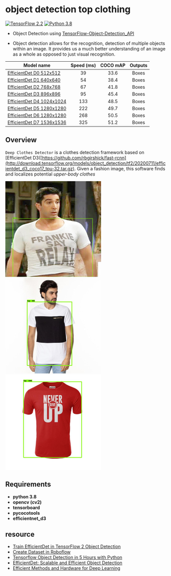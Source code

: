
# object detection top clothing
[![TensorFlow 2.2](https://img.shields.io/badge/TensorFlow-2.2-FF6F00?logo=tensorflow)](https://github.com/tensorflow/tensorflow/releases/tag/v2.2.0)
[![Python 3.8](https://img.shields.io/badge/Python-3.8-3776AB)](https://www.python.org/downloads/release/python-360/)

- Object Detection using [TensorFlow-Object-Detection_API](https://github.com/tensorflow/models/blob/master/research/object_detection/g3doc/tf2_detection_zoo.md)

- Object detection allows for the recognition, detection of multiple objects within an image. It provides us a much better understanding of an image as a whole as opposed to just visual recognition.


Model name                                                                                                                                                                  | Speed (ms) | COCO mAP | Outputs
--------------------------------------------------------------------------------------------------------------------------------------------------------------------------- | :--------: | :----------: | :-----:
[EfficientDet D0 512x512](http://download.tensorflow.org/models/object_detection/tf2/20200711/efficientdet_d0_coco17_tpu-32.tar.gz)                                  | 39         | 33.6           | Boxes
[EfficientDet D1 640x640](http://download.tensorflow.org/models/object_detection/tf2/20200711/efficientdet_d1_coco17_tpu-32.tar.gz)                                  | 54         | 38.4           | Boxes
[EfficientDet D2 768x768](http://download.tensorflow.org/models/object_detection/tf2/20200711/efficientdet_d2_coco17_tpu-32.tar.gz)                                  | 67         | 41.8           | Boxes
[EfficientDet D3 896x896](http://download.tensorflow.org/models/object_detection/tf2/20200711/efficientdet_d3_coco17_tpu-32.tar.gz)                                  | 95         | 45.4           | Boxes
[EfficientDet D4 1024x1024](http://download.tensorflow.org/models/object_detection/tf2/20200711/efficientdet_d4_coco17_tpu-32.tar.gz)                              | 133         | 48.5           | Boxes
[EfficientDet D5 1280x1280](http://download.tensorflow.org/models/object_detection/tf2/20200711/efficientdet_d5_coco17_tpu-32.tar.gz)                             | 222         | 49.7           | Boxes
[EfficientDet D6 1280x1280](http://download.tensorflow.org/models/object_detection/tf2/20200711/efficientdet_d6_coco17_tpu-32.tar.gz)                             | 268         | 50.5           | Boxes
[EfficientDet D7 1536x1536](http://download.tensorflow.org/models/object_detection/tf2/20200711/efficientdet_d7_coco17_tpu-32.tar.gz)                             | 325         | 51.2           | Boxes


## Overview
`Deep Clothes Detector` is a clothes detection framework based on [EfficientDet D3([https://github.com/rbgirshick/fast-rcnn](http://download.tensorflow.org/models/object_detection/tf2/20200711/efficientdet_d3_coco17_tpu-32.tar.gz). Given a fashion image, this software finds and localizes potential *upper-body clothes*




<img src="images/img1.jpg" width="300" height="300"/> <img src="images/img2.jpg" width="300" height="300"/> <img src="images/img3.jpg" width="300" height="300"/> 


## Requirements

* **python 3.8**
* **opencv (cv2)**
* **tensorboard**
* **pycocotools**
* **efficientnet_d3**


## resource
- [Train EfficientDet in TensorFlow 2 Object Detection](https://www.youtube.com/watch?v=yJg1FX2goCo&ab_channel=Roboflow)
- [Create Dataset in Roboflow](https://www.youtube.com/watch?v=9m9GWd4hKoU&ab_channel=InabiaSolutions%26ConsultingInc)
- [Tensorflow Object Detection in 5 Hours with Python](https://www.youtube.com/watch?v=yqkISICHH-U&t=7899s&ab_channel=NicholasRenotte)
- [EfficientDet: Scalable and Efficient Object Detection](https://arxiv.org/abs/1911.09070)
- [Efficient Methods and Hardware for Deep Learning](https://stacks.stanford.edu/file/druid:qf934gh3708/EFFICIENT%20METHODS%20AND%20HARDWARE%20FOR%20DEEP%20LEARNING-augmented.pdf)

